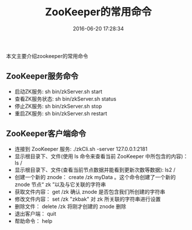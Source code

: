 ﻿---
title:  ZooKeeper的常用命令
date: 2016-06-20 17:28:34
tags:
- zookeeper
categories:
- 微服务
toc: false
---
本文主要介绍zookeeper的常用命令
<!-- more -->
## ZooKeeper服务命令 ##

 - 启动ZK服务:       sh bin/zkServer.sh start
 - 查看ZK服务状态: sh bin/zkServer.sh status
 - 停止ZK服务:       sh bin/zkServer.sh stop
 - 重启ZK服务:       sh bin/zkServer.sh restart

## ZooKeeper客户端命令 ##

 - 连接到 ZooKeeper 服务: ./zkCli.sh -server 127.0.0.1:2181
 - 显示根目录下、文件(使用 ls 命令来查看当前 ZooKeeper 中所包含的内容)： ls /
 - 显示根目录下、文件(查看当前节点数据并能看到更新次数等数据): ls2 /
 - 创建一个新的 znode： create /zk myData 。这个命令创建了一个新的 znode 节点“ zk ”以及与它关联的字符串
 - 获取文件内容： get /zk 确认 znode 是否包含我们所创建的字符串
 - 修改文件内容： set /zk "zkbak" 对 zk 所关联的字符串进行设置
 - 删除文件： delete /zk 将刚才创建的 znode 删除
 - 退出客户端： quit
 - 帮助命令： help
